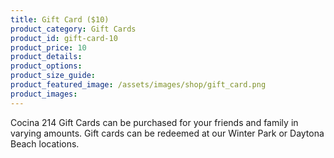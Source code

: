 ```yaml
---
title: Gift Card ($10)
product_category: Gift Cards
product_id: gift-card-10
product_price: 10
product_details:
product_options:
product_size_guide:
product_featured_image: /assets/images/shop/gift_card.png
product_images:
---
```


Cocina 214 Gift Cards can be purchased for your friends and family in varying amounts. Gift cards can be redeemed at our Winter Park or Daytona Beach locations.
